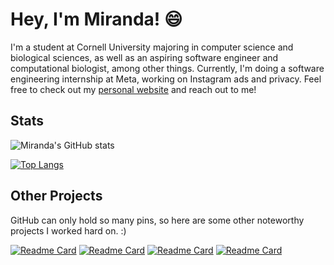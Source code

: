 # Hey, I'm Miranda! 😄

I'm a student at Cornell University majoring in computer science and biological sciences, as well as an aspiring software engineer and computational biologist, among other things. Currently, I'm doing a software engineering internship at Meta, working on Instagram ads and privacy. Feel free to check out my [personal website](https://mluo24.github.io) and reach out to me!

## Stats

![Miranda's GitHub stats](https://github-readme-stats.vercel.app/api?username=mluo24&show_icons=true&theme=tokyonight&count_private=true)

[![Top Langs](https://github-readme-stats.vercel.app/api/top-langs/?username=mluo24&layout=compact&exclude_repo=pascack-pioneers-scouting-2018,microplastics,pizza&hide=swift,blade,html)](https://github.com/mluo24?tab=repositories)

## Other Projects

GitHub can only hold so many pins, so here are some other noteworthy projects I worked hard on. :)

[![Readme Card](https://github-readme-stats.vercel.app/api/pin/?username=mluo24&repo=projectry)](https://github.com/anuraghazra/projectry)
[![Readme Card](https://github-readme-stats.vercel.app/api/pin/?username=mluo24&repo=beontime)](https://github.com/anuraghazra/beontime)
[![Readme Card](https://github-readme-stats.vercel.app/api/pin/?username=mluo24&repo=pascack-pioneers-scouting-2020)](https://github.com/anuraghazra/pascack-pioneers-scouting-2020)
[![Readme Card](https://github-readme-stats.vercel.app/api/pin/?username=mluo24&repo=p-colorimetric-analysis)](https://github.com/anuraghazra/p-colorimetric-analysis )
